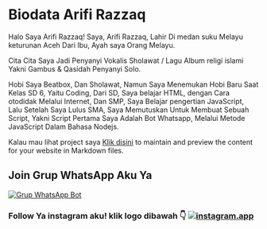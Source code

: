 # Biodata Arifi Razzaq 

Halo Saya Arifi Razzaq!
Saya, Arifi Razzaq, Lahir Di medan suku Melayu keturunan Aceh Dari Ibu, Ayah saya Orang Melayu. 

Cita Cita Saya Jadi Penyanyi Vokalis Sholawat / Lagu Album religi islami Yakni Gambus & Qasidah Penyanyi Solo. 

Hobi Saya Beatbox, Dan Sholawat, Namun Saya Menemukan Hobi Baru Saat Kelas SD 6, Yaitu Coding, Dari SD, Saya belajar HTML, dengan Cara otodidak Melalui Internet, Dan SMP, Saya Belajar pengertian JavaScript, Lalu Setelah Saya Lulus SMA, Saya Memutuskan Untuk Membuat Sebuah Script, Yakni Script Pertama Saya Adalah Bot Whatsapp, Melalui Metode JavaScript Dalam Bahasa Nodejs. 

Kalau mau lihat project saya [Klik disini](https://github.com/vrzaq/vrzaq/edit/main/docs/index.md) to maintain and preview the content for your website in Markdown files.


## Join Grup WhatsApp Aku Ya
[![Grup WhatsApp Bot](https://img.shields.io/badge/WhatsApp%20Group-25D366?style=for-the-badge&logo=whatsapp&logoColor=white)](https://chat.whatsapp.com/F7MR2MG5qEiFcFgpENc5FI)

### **Follow Ya instagram aku! klik logo dibawah 👇** [![`instagram.app`](https://icons-for-free.com/download-icon-instagram+button+instagram+logo+social+media+icon-1320190502007422654_512.png)](https://instagram.com/vr.zaq1)
